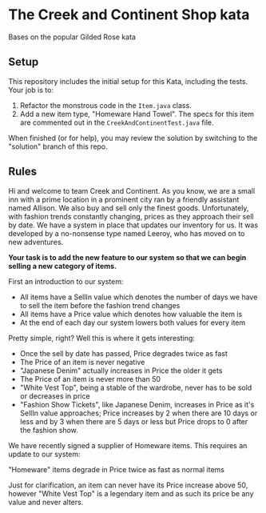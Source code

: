 # The Creek and Continent Shop kata
Bases on the popular Gilded Rose kata
## Setup

This repository includes the initial setup for this Kata, including the tests. 
Your job is to:

1. Refactor the monstrous code in the `Item.java` class.
2. Add a new item type, "Homeware Hand Towel". The specs for this item are commented out in the `CreekAndContinentTest.java` file.

When finished (or for help), you may review the solution by switching to the "solution" branch of this repo.

## Rules

Hi and welcome to team Creek and Continent. As you know, we are a small inn with a prime location in a prominent city ran by a friendly assistant named Allison. We also buy and sell only the finest goods. Unfortunately, with fashion trends constantly changing, prices as they approach their sell by date. We have a system in place that updates our inventory for us. It was developed by a no-nonsense type named Leeroy, who has moved on to new adventures.

**Your task is to add the new feature to our system so that we can begin selling a new category of items.**

First an introduction to our system:

- All items have a SellIn value which denotes the number of days we have to sell the item before the fashion trend changes
- All items have a Price value which denotes how valuable the item is
- At the end of each day our system lowers both values for every item

Pretty simple, right? Well this is where it gets interesting:

- Once the sell by date has passed, Price degrades twice as fast
- The Price of an item is never negative
- "Japanese Denim" actually increases in Price the older it gets
- The Price of an item is never more than 50
- "White Vest Top", being a stable of the wardrobe, never has to be sold or decreases in price
- "Fashion Show Tickets", like Japanese Denim, increases in Price as it's SellIn value approaches; Price increases by 2 when there are 10 days or less and by 3 when there are 5 days or less but Price drops to 0 after the fashion show.

We have recently signed a supplier of Homeware items. This requires an update to our system:

"Homeware" items degrade in Price twice as fast as normal items

Just for clarification, an item can never have its Price increase above 50, however "White Vest Top" is a legendary item and as such its price be any value and never alters.
